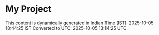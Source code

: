 # My Project

This content is dynamically generated in Indian Time (IST): 2025-10-05 18:44:25 IST
Converted to UTC: 2025-10-05 13:14:25 UTC
